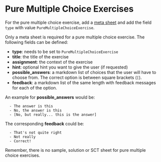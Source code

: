 # Pure Multiple Choice Exercises

For the pure multiple choice exercise, add a [meta sheet](../exercises/meta.md) and
add the field `type` with value `PureMultipleChoiceExercise`.

Only a meta sheet is required for a pure multiple choice exercise. The following fields
can be defined:

* **type**: needs to be set to `PureMultipleChoiceExercise`
* **title**: the title of the exercise
* **assignment**: the context of the exercise
* **hint**: optional hint you want to give the user (if requested)
* **possible_answers**: a markdown list of choices that the user will have to choose from.
  The correct option is between square brackets (`[`).
* **feedback**: a markdown list of the same length with feedback messages for each of the option.

An example for **possible_answers** would be:

      - The answer is this
      - No, the answer is this
      - [No, but really... this is the answer]

The corresponding **feedback** could be:

      - That's not quite right
      - Not really
      - Correct!

Remember, there is no sample, solution or SCT sheet for pure multiple choice exercises.
